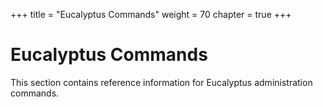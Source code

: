 +++
title = "Eucalyptus Commands"
weight = 70
chapter = true
+++


# Eucalyptus Commands
This section contains reference information for Eucalyptus administration commands.


